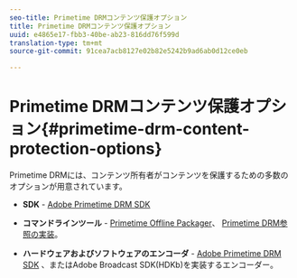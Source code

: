 ```yaml
---
seo-title: Primetime DRMコンテンツ保護オプション
title: Primetime DRMコンテンツ保護オプション
uuid: e4865e17-fbb3-40be-ab23-816dd76f599d
translation-type: tm+mt
source-git-commit: 91cea7acb8127e02b82e5242b9ad6ab0d12ce0eb

---
```



# Primetime DRMコンテンツ保護オプション{#primetime-drm-content-protection-options}

Primetime DRMには、コンテンツ所有者がコンテンツを保護するための多数のオプションが用意されています。

* **SDK** - [Adobe Primetime DRM SDK](https://helpx.adobe.com/content/dam/help/en/primetime/drm/drm_sdk_overview.pdf)

* **コマンドラインツール** - [Primetime Offline Packager](https://helpx.adobe.com/content/dam/help/en/primetime/guides/offline_packager_getting_started.pdf)、 [Primetime DRM参照の実装](https://helpx.adobe.com/content/dam/help/en/primetime/drm/drm_reference_implementations.pdf)。

* **ハードウェアおよびソフトウェアのエンコーダ** - [Adobe Primetime DRM SDK](https://helpx.adobe.com/content/dam/help/en/primetime/drm/drm_sdk_overview.pdf) 、またはAdobe Broadcast SDK(HDKb)を実装するエンコーダー。